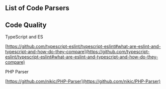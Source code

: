 List of Code Parsers
--------------------

Code Quality
------------

TypeScript and ES

[https://github.com/typescript-eslint/typescript-eslint#what-are-eslint-and-typescript-and-how-do-they-compare](https://github.com/typescript-eslint/typescript-eslint#what-are-eslint-and-typescript-and-how-do-they-compare)

PHP Parser

[https://github.com/nikic/PHP-Parser](https://github.com/nikic/PHP-Parser)
